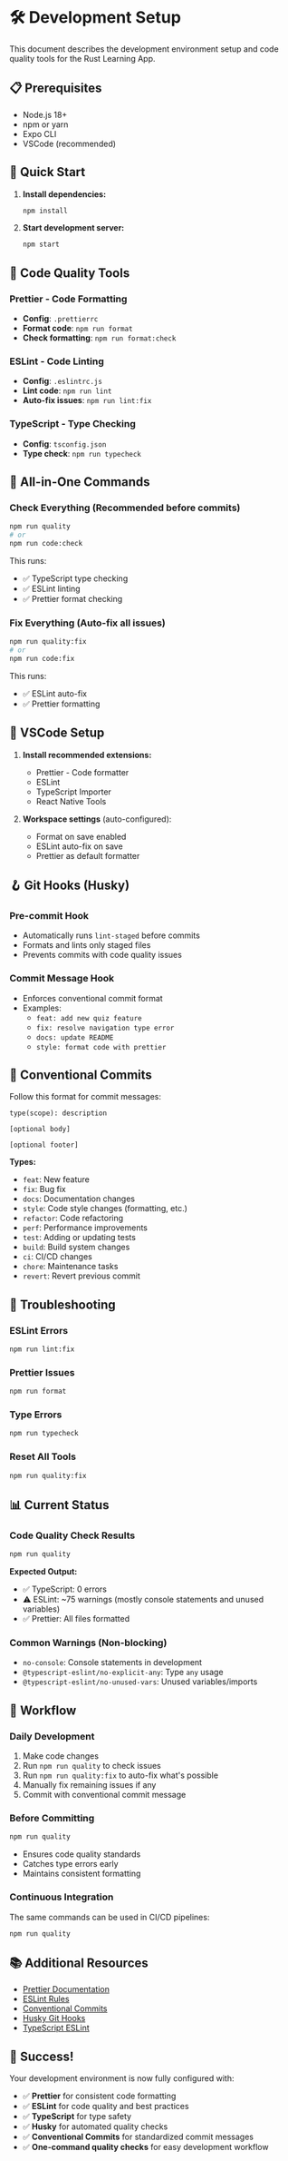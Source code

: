 # 🛠️ Development Setup

This document describes the development environment setup and code quality tools for the Rust Learning App.

## 📋 Prerequisites

- Node.js 18+
- npm or yarn
- Expo CLI
- VSCode (recommended)

## 🚀 Quick Start

1. **Install dependencies:**

   ```bash
   npm install
   ```

2. **Start development server:**
   ```bash
   npm start
   ```

## 🧹 Code Quality Tools

### **Prettier** - Code Formatting

- **Config**: `.prettierrc`
- **Format code**: `npm run format`
- **Check formatting**: `npm run format:check`

### **ESLint** - Code Linting

- **Config**: `.eslintrc.js`
- **Lint code**: `npm run lint`
- **Auto-fix issues**: `npm run lint:fix`

### **TypeScript** - Type Checking

- **Config**: `tsconfig.json`
- **Type check**: `npm run typecheck`

## 🎯 All-in-One Commands

### **Check Everything** (Recommended before commits)

```bash
npm run quality
# or
npm run code:check
```

This runs:

- ✅ TypeScript type checking
- ✅ ESLint linting
- ✅ Prettier format checking

### **Fix Everything** (Auto-fix all issues)

```bash
npm run quality:fix
# or
npm run code:fix
```

This runs:

- ✅ ESLint auto-fix
- ✅ Prettier formatting

## 🔧 VSCode Setup

1. **Install recommended extensions:**
   - Prettier - Code formatter
   - ESLint
   - TypeScript Importer
   - React Native Tools

2. **Workspace settings** (auto-configured):
   - Format on save enabled
   - ESLint auto-fix on save
   - Prettier as default formatter

## 🪝 Git Hooks (Husky)

### **Pre-commit Hook**

- Automatically runs `lint-staged` before commits
- Formats and lints only staged files
- Prevents commits with code quality issues

### **Commit Message Hook**

- Enforces conventional commit format
- Examples:
  - `feat: add new quiz feature`
  - `fix: resolve navigation type error`
  - `docs: update README`
  - `style: format code with prettier`

## 📝 Conventional Commits

Follow this format for commit messages:

```
type(scope): description

[optional body]

[optional footer]
```

**Types:**

- `feat`: New feature
- `fix`: Bug fix
- `docs`: Documentation changes
- `style`: Code style changes (formatting, etc.)
- `refactor`: Code refactoring
- `perf`: Performance improvements
- `test`: Adding or updating tests
- `build`: Build system changes
- `ci`: CI/CD changes
- `chore`: Maintenance tasks
- `revert`: Revert previous commit

## 🚨 Troubleshooting

### **ESLint Errors**

```bash
npm run lint:fix
```

### **Prettier Issues**

```bash
npm run format
```

### **Type Errors**

```bash
npm run typecheck
```

### **Reset All Tools**

```bash
npm run quality:fix
```

## 📊 Current Status

### **Code Quality Check Results**

```bash
npm run quality
```

**Expected Output:**

- ✅ TypeScript: 0 errors
- ⚠️ ESLint: ~75 warnings (mostly console statements and unused variables)
- ✅ Prettier: All files formatted

### **Common Warnings (Non-blocking)**

- `no-console`: Console statements in development
- `@typescript-eslint/no-explicit-any`: Type `any` usage
- `@typescript-eslint/no-unused-vars`: Unused variables/imports

## 🔄 Workflow

### **Daily Development**

1. Make code changes
2. Run `npm run quality` to check issues
3. Run `npm run quality:fix` to auto-fix what's possible
4. Manually fix remaining issues if any
5. Commit with conventional commit message

### **Before Committing**

```bash
npm run quality
```

- Ensures code quality standards
- Catches type errors early
- Maintains consistent formatting

### **Continuous Integration**

The same commands can be used in CI/CD pipelines:

```bash
npm run quality
```

## 📚 Additional Resources

- [Prettier Documentation](https://prettier.io/)
- [ESLint Rules](https://eslint.org/docs/rules/)
- [Conventional Commits](https://www.conventionalcommits.org/)
- [Husky Git Hooks](https://typicode.github.io/husky/)
- [TypeScript ESLint](https://typescript-eslint.io/)

## 🎉 Success!

Your development environment is now fully configured with:

- ✅ **Prettier** for consistent code formatting
- ✅ **ESLint** for code quality and best practices
- ✅ **TypeScript** for type safety
- ✅ **Husky** for automated quality checks
- ✅ **Conventional Commits** for standardized commit messages
- ✅ **One-command quality checks** for easy development workflow

